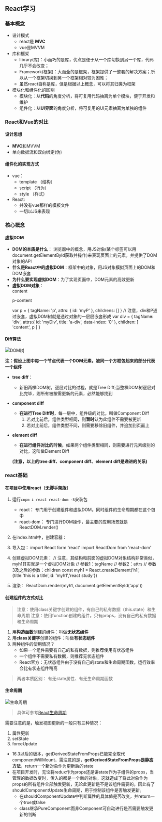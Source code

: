 ## React学习

### 基本概念

+ 设计模式
	- react是 **MVC**
	- vue是MVVM
+ 库和框架
	- library(库)：小而巧的是库，优点是便于从一个库切换到另一个库，代码几乎不会改变；
	- Framework(框架)：大而全的是框架，框架提供了一整套的解决方案；所以从一个框架切换到另一个框架相对较为困难；
	- 虽然react自称是库，但是根据以上概念，可以将其归类为框架
+ 模块化和组件化的区别
	- 模块化：从**代码**的角度分析，将可复用代码抽离为单个模块，便于开发和维护
	- 组件化：从**UI界面**的角度分析，将可复用的UI元素抽离为单独的组件

### React和Vue的对比

#### 设计思想

+ **MVC**和MVVM
+ 单向数据流和双向绑定(伪)

#### 组件化的实现方式

+ vue：
	- template   （结构）
	- script     （行为）
	- style	     （样式） 
+ React:
	- 并没有vue那样的模板文件
	- 一切以JS来表现

### 核心概念

#### 虚拟DOM

+ **DOM的本质是什么**： 浏览器中的概念，用JS对象(某个标签可以用document.getElementById获取并操作)来表现页面上的元素，并提供了DOM对象的API
+ **什么是React中的虚拟DOM**：框架中的对象，用JS对象模拟页面上的DOM和DOM嵌套
+ **为什么要实现虚拟DOM**：为了实现页面中，DOM元素的高效更新
+ **虚拟DOM对象**：
		<div id="myDiv" title="a-div" data-index="0">
			content
			<p id="myP">p-content<p>
		</div>
		var p = {
			tagName: 'p',
			attrs: {
				id: 'myP'
			},
			childrens: []
		}
		// 注意，div和P通过嵌套，虚拟DOM树就是通过对象的一层层嵌套形成
		var div = {
			tagName: 'div',
			attrs:{
				id: 'myDiv',
				title: 'a-div',
				data-index: '0'
			},
			children: [
				'content',
				p
			]
		}

#### Diff算法

![DOM树](https://ftp.bmp.ovh/imgs/2019/11/2034f7ddfac4543c.png)

**注：假设上图中每一个节点代表一个DOM元素，被同一个方框包起来的部分代表一个组件**
+ **tree diff**：
	- 新旧两棵DOM树，逐层对比的过程，就是Tree Diff;当整棵DOM树逐层对比完毕，则所有被按需更新的元素，必然能够找到
+ **component diff**
	- **在进行Tree Diff时**，每一层中，组件级的对比，叫做Component Diff
		1. 若对比前后，组件类型相同，则**暂时**认为此组件不需要被更新
		2. 若对比前后，组件类型不同，则需要移除旧组件，并追加到页面上
+ **element diff**
	- **在进行组件对比的时候**，如果两个组件类型相同，则需要进行元素级别的对比，这叫做Element Diff

	**(注意，以上的tree diff、component diff、element diff是递进的关系)**

### react基础

#### 在项目中使用react（无脚手架版）

1. 运行`cnpm i react react-dom -S`安装包
	- react： 专门用于创建组件和虚拟DOM，同时组件的生命周期都在这个包中
	- react-dom： 专门进行DOM操作，最主要的应用场景就是ReactDOM.render()
	
2. 在index.html中，创建容器：
		<div id="app"></div>
3. 导入包：
		import React form 'react'
		import ReactDom from 'react-dom'
4. 创建虚拟DOM元素：
		// 注意，其结构和前面的虚拟DOM对象结构非常类似，myh1其实就是一个虚拟DOM对象
		// 参数1：tagName
		// 参数2：attrs
		// 参数3及之后的参数：children
		const myh1 = React.createElement('h1',{title:'this is a title',id: 'myh1','react study'})
5. 渲染：
		ReactDom.render(myh1, document.getElementById('app'))

#### 创建组件的方式对比

> 注意：使用class关键字创建的组件，有自己的私有数据（this.state）和生命周期
> 注意：使用function创建的组件，只有props，没有自己的私有数据和生命周期

1. 用**构造函数**创建的组件：叫做**无状态组件**
2. 用**class关键字**创建的组件：叫做**有状态组件**
3. 两种组件的使用情况？
	- 如果一个组件需要有自己的私有数据，则推荐使用有状态组件
	- 一个组件不需要私有数据，则推荐无状态组件
	- React官方：无状态组件由于没有自己的state和生命周期函数，运行效率会比有状态组件稍高

> 两者本质区别： 有无state属性、有无生命周期函数

#### 生命周期

![生命周期](https://s2.ax1x.com/2019/11/12/MlzlFO.png)

> 具体可参考[React生命周期](http://projects.wojtekmaj.pl/react-lifecycle-methods-diagram/)

需要注意的是，触发视图更新的一般只有三种情况：
1. 属性更新
2. setState
3. forceUpdate

+ 16.3以后的版本，getDerivedStateFromProps已能完全取代componentWillMount，需注意的是，**getDerivedStateFromProps是静态方法**，return一个新对象作为更新后的state
+ 在项目开发时，无论将redux作为props还是讲state作为子组件的props，当管理的数据改变时，传入的都是一个新的对象，这就造成了将此对象作为props的所有组件全部触发更新，无论此更新是不是该组件需要的。因此有了shouldComponentUpdate生命周期，用于控制该组件是否触发更新。
	- 在shouldComponentUpdate中判断属性的具体值是否改变，并return一个true或false
	- class继承PureComponent而非Component可自动进行是否需要触发更新的判断

